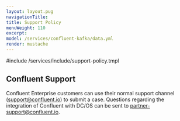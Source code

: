 ```yaml
---
layout: layout.pug
navigationTitle:
title: Support Policy
menuWeight: 110
excerpt:
model: /services/confluent-kafka/data.yml
render: mustache
---
```


#include /services/include/support-policy.tmpl

## Confluent Support

Confluent Enterprise customers can use their normal support channel (support@confluent.io) to submit a case. Questions regarding the integration of Confluent with DC/OS can be sent to partner-support@confluent.io.

